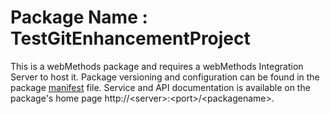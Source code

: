 # Package Name : TestGitEnhancementProject
This is a webMethods package and requires a webMethods Integration Server to host it. Package versioning and configuration can be found in the package [manifest](./TestGitEnhancementProject/manifest.v3) file. Service and API documentation is available on the package's home page http://&lt;server&gt;:&lt;port&gt;/&lt;packagename>.